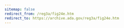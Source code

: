 ```yaml
---
sitemap: false 
redirect_from: /reg3a/fig24e.htm 
redirect_to: https://archive.ada.gov/reg3a/fig24e.htm 
---
```

